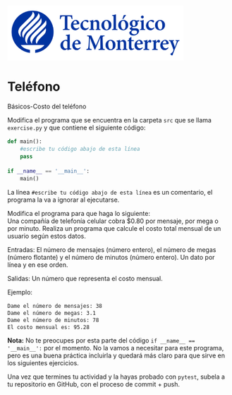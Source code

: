 ![Tec de Monterrey](../../images/logotecmty.png)
# Teléfono
Básicos-Costo del teléfono

Modifica el programa que se encuentra en la carpeta `src` que se llama `exercise.py` y que contiene el siguiente código:

```python
def main():
    #escribe tu código abajo de esta línea
    pass

if __name__ == '__main__':
    main()
```

La línea `#escribe tu código abajo de esta línea` es un comentario, el programa la va a ignorar al ejecutarse.

Modifica el programa para que haga lo siguiente:
<br>
Una compañía de telefonía celular cobra $0.80 por mensaje, por mega o por minuto. Realiza un programa que calcule el costo total mensual de un usuario según estos datos.

Entradas:
El número de mensajes (número entero), el número de megas (número flotante) y el número de minutos (número entero). Un dato por línea y en ese orden.

Salidas:
Un número que representa el costo mensual.

Ejemplo:
```
Dame el número de mensajes: 38
Dame el número de megas: 3.1
Dame el número de minutos: 78
El costo mensual es: 95.28
```

**Nota:** No te preocupes por esta parte del código `if __name__ == '__main__':` por el momento. No la vamos a necesitar para este programa, pero es una buena práctica incluirla y quedará más claro para que sirve en los siguientes ejercicios.

Una vez que termines tu actividad y la hayas probado con `pytest`, subela a tu repositorio en GitHub, con el proceso de commit + push.
